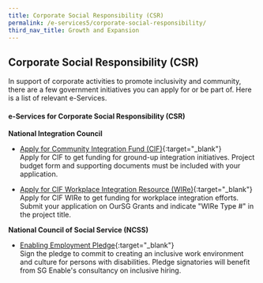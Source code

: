 ```yaml
---
title: Corporate Social Responsibility (CSR)
permalink: /e-services5/corporate-social-responsibility/
third_nav_title: Growth and Expansion
---
```


## Corporate Social Responsibility (CSR)

In support of corporate activities to promote inclusivity and community, there are a few government initiatives you can apply for or be part of. Here is a list of relevant e-Services.

#### e-Services for Corporate Social Responsibility (CSR)

**National Integration Council**

- [Apply for Community Integration Fund (CIF)](https://oursggrants.gov.sg/){:target="_blank"}
<br>Apply for CIF to get funding for ground-up integration initiatives. Project budget form and supporting documents must be included with your application.     

- [Apply for CIF Workplace Integration Resource (WIRe)](https://oursggrants.gov.sg/){:target="_blank"}
<br>Apply for CIF WIRe to get funding for workplace integration efforts. Submit your application on OurSG Grants and indicate "WIRe Type #" in the project title.

**National Council of Social Service (NCSS)**

- [Enabling Employment Pledge](https://form.gov.sg/#!/5e4a00425cb1370011a1d85c){:target="_blank"}
<br>Sign the pledge to commit to creating an inclusive work environment and culture for persons with disabilities. Pledge signatories will benefit from SG Enable's consultancy on inclusive hiring.
